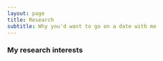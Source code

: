 ```yaml
---
layout: page
title: Research
subtitle: Why you'd want to go on a date with me
---
```


### My research interests
